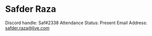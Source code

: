 # Safder Raza

Discord handle: Saf#2338
Attendance Status: Present
Email Address: safder.raza@live.com